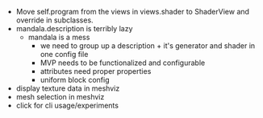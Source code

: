 - Move self.program from the views in views.shader to ShaderView and override in subclasses.
- mandala.description is terribly lazy
    - mandala is a mess
        - we need to group up a description + it's generator and shader in one config file
        - MVP needs to be functionalized and configurable
        - attributes need proper properties
        - uniform block config
- display texture data in meshviz
- mesh selection in meshviz
- click for cli usage/experiments